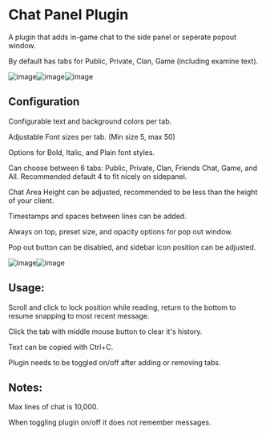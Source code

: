 # Chat Panel Plugin

A plugin that adds in-game chat to the side panel or seperate popout window. 

By default has tabs for Public, Private, Clan, Game (including examine text).


![image](https://github.com/Yenof/chat-panel/assets/122739279/1d60a059-4b70-409b-b171-e8bc84036bc8)![image](https://github.com/Yenof/chat-panel/assets/122739279/18919a6b-128a-4699-ae2a-436bcc29289b)![image](https://github.com/Yenof/chat-panel/assets/122739279/870cbf81-f4dc-4251-8a00-fcf432f51c55)













## Configuration

Configurable text and background colors per tab. 

Adjustable Font sizes per tab. (Min size 5, max 50)

Options for Bold, Italic, and Plain font styles. 

Can choose between 6 tabs: Public, Private, Clan, Friends Chat, Game, and All. Recommended default 4 to fit nicely on sidepanel. 

Chat Area Height can be adjusted, recommended to be less than the height of your client. 

Timestamps and spaces between lines can be added.

Always on top, preset size, and opacity options for pop out window.

Pop out button can be disabled, and sidebar icon position can be adjusted.

![image](https://github.com/Yenof/chat-panel/assets/122739279/b66ed83d-94bb-4e09-b061-e45d59910718)![image](https://github.com/Yenof/chat-panel/assets/122739279/01688c70-a715-4bd5-b807-215c8b4a8df5)





## Usage:

Scroll and click to lock position while reading, return to the bottom to resume snapping to most recent message.

Click the tab with middle mouse button to clear it's history.

Text can be copied with Ctrl+C.

Plugin needs to be toggled on/off after adding or removing tabs.




## Notes:

Max lines of chat is 10,000.

When toggling plugin on/off it does not remember messages. 
